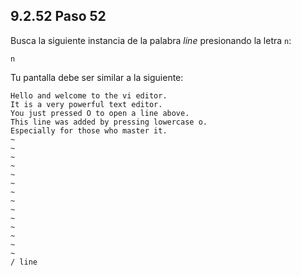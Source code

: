 ## 9.2.52 Paso 52
Busca la siguiente instancia de la palabra _line_ presionando la letra `n`:

	n

Tu pantalla debe ser similar a la siguiente:

```
Hello and welcome to the vi editor.                                           
It is a very powerful text editor.                                           
You just pressed O to open a line above.
This line was added by pressing lowercase o. 
Especially for those who master it.
~                                                                          
~ 
~                                                                          
~ 
~                                                                          
~ 
~                                                                          
~ 
~                                                                          
~ 
~                                                                          
~ 
~                                                                          
~ 
/ line
```